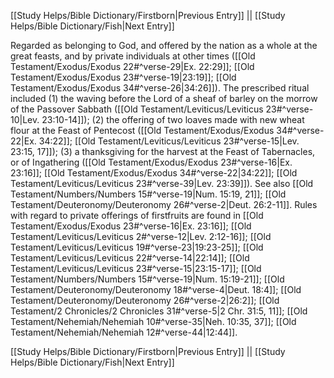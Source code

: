 [[Study Helps/Bible Dictionary/Firstborn|Previous Entry]]  ||  [[Study Helps/Bible Dictionary/Fish|Next Entry]]

 Regarded as belonging to God, and offered by the nation as a whole at the great feasts, and by private individuals at other times ([[Old Testament/Exodus/Exodus 22#^verse-29|Ex. 22:29]]; [[Old Testament/Exodus/Exodus 23#^verse-19|23:19]]; [[Old Testament/Exodus/Exodus 34#^verse-26|34:26]]). The prescribed ritual included (1) the waving before the Lord of a sheaf of barley on the morrow of the Passover Sabbath ([[Old Testament/Leviticus/Leviticus 23#^verse-10|Lev. 23:10-14]]); (2) the offering of two loaves made with new wheat flour at the Feast of Pentecost ([[Old Testament/Exodus/Exodus 34#^verse-22|Ex. 34:22]]; [[Old Testament/Leviticus/Leviticus 23#^verse-15|Lev. 23:15, 17]]); (3) a thanksgiving for the harvest at the Feast of Tabernacles, or of Ingathering ([[Old Testament/Exodus/Exodus 23#^verse-16|Ex. 23:16]]; [[Old Testament/Exodus/Exodus 34#^verse-22|34:22]]; [[Old Testament/Leviticus/Leviticus 23#^verse-39|Lev. 23:39]]). See also [[Old Testament/Numbers/Numbers 15#^verse-19|Num. 15:19, 21]]; [[Old Testament/Deuteronomy/Deuteronomy 26#^verse-2|Deut. 26:2-11]]. Rules with regard to private offerings of firstfruits are found in [[Old Testament/Exodus/Exodus 23#^verse-16|Ex. 23:16]]; [[Old Testament/Leviticus/Leviticus 2#^verse-12|Lev. 2:12-16]]; [[Old Testament/Leviticus/Leviticus 19#^verse-23|19:23-25]]; [[Old Testament/Leviticus/Leviticus 22#^verse-14|22:14]]; [[Old Testament/Leviticus/Leviticus 23#^verse-15|23:15-17]]; [[Old Testament/Numbers/Numbers 15#^verse-19|Num. 15:19-21]]; [[Old Testament/Deuteronomy/Deuteronomy 18#^verse-4|Deut. 18:4]]; [[Old Testament/Deuteronomy/Deuteronomy 26#^verse-2|26:2]]; [[Old Testament/2 Chronicles/2 Chronicles 31#^verse-5|2 Chr. 31:5, 11]]; [[Old Testament/Nehemiah/Nehemiah 10#^verse-35|Neh. 10:35, 37]]; [[Old Testament/Nehemiah/Nehemiah 12#^verse-44|12:44]].

[[Study Helps/Bible Dictionary/Firstborn|Previous Entry]]  ||  [[Study Helps/Bible Dictionary/Fish|Next Entry]]